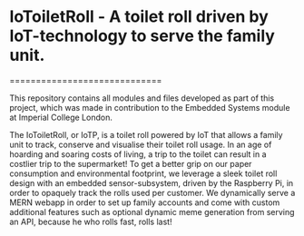 # IoToiletRoll - A toilet roll driven by IoT-technology to serve the family unit.
=============================

This repository contains all modules and files developed as part of this project, which was made in contribution to the Embedded Systems module at Imperial College London.

The IoToiletRoll, or IoTP, is a toilet roll powered by IoT that allows a family unit to track, conserve and visualise their toilet roll usage. In an age of hoarding and soaring costs of living, a trip to the toilet can result in a costlier trip to the supermarket! To get a better grip on our paper consumption and environmental footprint, we leverage a sleek toilet roll design with an embedded sensor-subsystem, driven by the Raspberry Pi, in order to opaquely track the rolls used per customer. We dynamically serve a MERN webapp in order to set up family accounts and come with custom additional features such as optional dynamic meme generation from serving an API, because he who rolls fast, rolls last!
